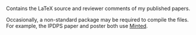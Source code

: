 Contains the LaTeX source and reviewer comments of my published papers.

Occasionally, a non-standard package may be required to compile the files. For
example, the IPDPS paper and poster both use
[Minted](https://github.com/gpoore/minted).
